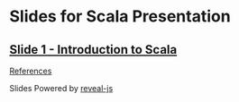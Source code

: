 # Slides for Scala Presentation


## [Slide 1 - Introduction to Scala](introduction-to-scala.html)


[References](References.md)

Slides Powered by [reveal-js](http://lab.hakim.se/reveal-js)
